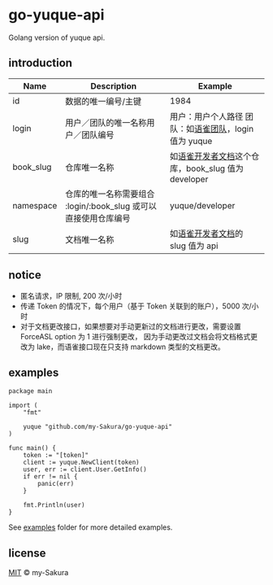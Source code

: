# go-yuque-api

Golang version of yuque api.

## introduction

| Name      | Description                                                     | Example                                                                                     |
| --------- | --------------------------------------------------------------- | ------------------------------------------------------------------------------------------- |
| id        | 数据的唯一编号/主键                                             | 1984                                                                                        |
| login     | 用户／团队的唯一名称用户／团队编号                              | 用户：用户个人路径 团队：如[语雀团队](https://www.yuque.com/yuque/)，login 值为 yuque       |
| book_slug | 仓库唯一名称                                                    | 如[语雀开发者文档](https://www.yuque.com/yuque/developer)这个仓库，book_slug 值为 developer |
| namespace | 仓库的唯一名称需要组合 :login/:book_slug 或可以直接使用仓库编号 | yuque/developer                                                                             |
| slug      | 文档唯一名称                                                    | 如[语雀开发者文档](https://www.yuque.com/yuque/developer/api)的 slug 值为 api               |

## notice

- 匿名请求，IP 限制, 200 次/小时
- 传递 Token 的情况下，每个用户（基于 Token 关联到的账户），5000 次/小时
- 对于文档更改接口，如果想要对手动更新过的文档进行更改，需要设置 ForceASL option 为 1 进行强制更改，
  因为手动更改过文档会将文档格式更改为 lake，而语雀接口现在只支持 markdown 类型的文档更改。

## examples

```
package main

import (
	"fmt"

    yuque "github.com/my-Sakura/go-yuque-api"
)

func main() {
	token := "[token]"
	client := yuque.NewClient(token)
	user, err := client.User.GetInfo()
	if err != nil {
		panic(err)
	}

	fmt.Println(user)
}
```

See [examples](https://github.com/my-Sakura/go-yuque-api/tree/main/examples) folder for more detailed examples.

## license

[MIT](https://github.com/my-Sakura/go-yuque-api/blob/main/LICENSE) © my-Sakura
